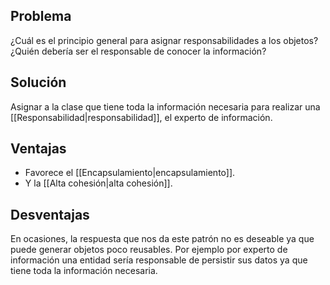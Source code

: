 ## Problema
¿Cuál es el principio general para asignar responsabilidades a los objetos?
¿Quién debería ser el responsable de conocer la información?

## Solución
Asignar a la clase que tiene toda la información necesaria para realizar una [[Responsabilidad|responsabilidad]], el experto de información.

## Ventajas
- Favorece el [[Encapsulamiento|encapsulamiento]].
- Y la [[Alta cohesión|alta cohesión]].

## Desventajas
En ocasiones, la respuesta que nos da este patrón no es deseable ya que puede generar objetos poco reusables. Por ejemplo por experto de información una entidad sería responsable de persistir sus datos ya que tiene toda la información necesaria.